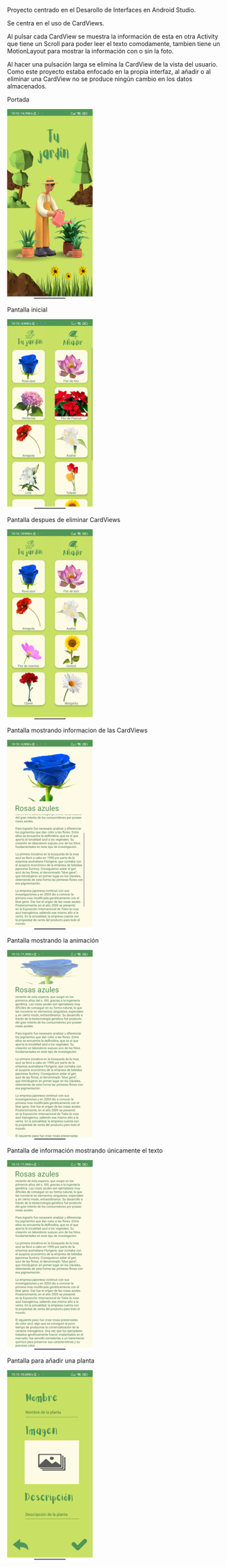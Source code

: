 Proyecto centrado en el Desarollo de Interfaces en Android Studio. 

Se centra en el uso de CardViews. 

Al pulsar cada CardView se muestra la información de esta en otra Activity que tiene un Scroll para poder leer el texto comodamente, tambien tiene un MotionLayout para
mostrar la información con o sin la foto.

Al hacer una pulsación larga se elimina la CardView de la vista del usuario.
Como este proyecto estaba enfocado en la propia interfaz, al añadir o al eliminar una CardView no se produce ningún cambio en los datos almacenados.

Portada

<img src="https://github.com/aitana-vidal/Android-Studio/blob/main/MiJardin/Screenshots/portada_mijardin.jpg" style=" width:200px" align="center" alt="Portada"  >

Pantalla inicial

<img src="https://github.com/aitana-vidal/Android-Studio/blob/main/MiJardin/Screenshots/screen1.jpg" style=" width:200px" align="center" alt="Pantalla inicial"  >

Pantalla despues de eliminar CardViews

<img src="https://github.com/aitana-vidal/Android-Studio/blob/main/MiJardin/Screenshots/screen2.jpg" style=" width:200px" align="center" alt="Pantalla despues de borrado"  >

Pantalla mostrando informacion de las CardViews

<img src="https://github.com/aitana-vidal/Android-Studio/blob/main/MiJardin/Screenshots/show_screen1.jpg" style=" width:200px" align="center" alt="Pantalla informacion"  >

Pantalla mostrando la animación

<img src="https://github.com/aitana-vidal/Android-Studio/blob/main/MiJardin/Screenshots/show_screen2.jpg" style=" width:200px" align="center" alt="Pantalla intermedia"  >

Pantalla de información mostrando únicamente el texto

<img src="https://github.com/aitana-vidal/Android-Studio/blob/main/MiJardin/Screenshots/show_screen3.jpg" style=" width:200px" align="center" alt="Pantalla con texto"  >

Pantalla para añadir una planta

<img src="https://github.com/aitana-vidal/Android-Studio/blob/main/MiJardin/Screenshots/add_screen.jpg" style=" width:200px" align="center" alt="Pantalla para añadir una planta"  >
